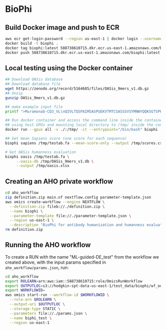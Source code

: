# BioPhi

## Build Docker image and push to ECR

```bash
aws ecr get-login-password --region us-east-1 | docker login --username AWS --password-stdin 588738610715.dkr.ecr.us-east-1.amazonaws.com
docker build -t biophi .
docker tag biophi:latest 588738610715.dkr.ecr.us-east-1.amazonaws.com/biophi:latest
docker push 588738610715.dkr.ecr.us-east-1.amazonaws.com/biophi:latest
```

## Local testing using the Docker container

```bash
## Download OASis database
## Download database file
wget https://zenodo.org/record/5164685/files/OASis_9mers_v1.db.gz
## Unzip
gunzip OASis_9mers_v1.db.gz

## make example input file
printf ">Muromonab-CD3_VL\nQIVLTQSPAIMSASPGEKVTMTCSASSSVSYMNWYQQKSGTSPKRWIYDTSKLASGVPAHFRGSGSGTSYSLTISGMEAEDAATYYCQQWSSNPFTFGSGTKLEIN\n>Muromonab-CD3_VH\nQVQLQQSGAELARPGASVKMSCKASGYTFTRYTMHWVKQRPGQGLEWIGYINPSRGYTNYNQKFKDKATLTTDKSSSTAYMQLSSLTSEDSAVYYCARYYDDHYCLDYWGQGTTLTVSS" > testab.fa

## Run docker container and access the command line inside the container, 
## using host GPUs and mounting local directory to /tmp/ inside the container
docker run --gpus all -v ./:/tmp/ -it --entrypoint="/bin/bash" biophi

## Get mean Sapiens score (one score for each sequence)
biophi sapiens /tmp/testab.fa --mean-score-only --output /tmp/scores.csv

# Get OASis humanness evaluation
biophi oasis /tmp/testab.fa \
     --oasis-db /tmp/OASis_9mers_v1.db \
     --output /tmp/oasis.xlsx
```

## Creating an AHO private workflow

```bash
cd aho_workflow
zip definition.zip main.nf nextflow.config parameter-template.json
aws omics create-workflow --engine NEXTFLOW \
  --definition-zip fileb://./definition.zip \
  --name biophi \
  --parameter-template file://./parameter-template.json \
  --region us-east-1 \
  --description "BioPhi for antibody humanization and humanness evaluation."
rm definition.zip
```

## Running the AHO workflow

To create a RUN with the name "ML-guided-DE_test" from the workflow we created above,
with the input params specified in `aho_workflow/params.json`, run:

```bash
cd aho_workflow
export ROLEARN=arn:aws:iam::588738610715:role/OmicsRunWorkflow
export OUTPUTLOC=s3://hodgkin-spt-data-us-east-1/test_data/biophi/wf_output
export WORKFLOWID=
aws omics start-run --workflow-id $WORKFLOWID \
  --role-arn $ROLEARN \
  --output-uri $OUTPUTLOC \
  --storage-type STATIC \
  --parameters file://./params.json \
  --name biphi_test \
  --region us-east-1
```
